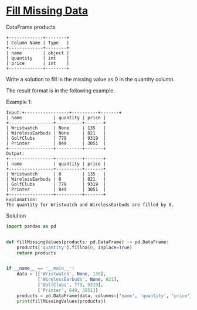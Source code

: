 # [Fill Missing Data](https://leetcode.com/problems/fill-missing-data/description/?envType=study-plan-v2&envId=introduction-to-pandas&lang=pythondata)

DataFrame products
```
+-------------+--------+
| Column Name | Type   |
+-------------+--------+
| name        | object |
| quantity    | int    |
| price       | int    |
+-------------+--------+
```
Write a solution to fill in the missing value as 0 in the quantity column.

The result format is in the following example.

Example 1:
```
Input:+-----------------+----------+-------+
| name            | quantity | price |
+-----------------+----------+-------+
| Wristwatch      | None     | 135   |
| WirelessEarbuds | None     | 821   |
| GolfClubs       | 779      | 9319  |
| Printer         | 849      | 3051  |
+-----------------+----------+-------+
Output:
+-----------------+----------+-------+
| name            | quantity | price |
+-----------------+----------+-------+
| Wristwatch      | 0        | 135   |
| WirelessEarbuds | 0        | 821   |
| GolfClubs       | 779      | 9319  |
| Printer         | 849      | 3051  |
+-----------------+----------+-------+
Explanation: 
The quantity for Wristwatch and WirelessEarbuds are filled by 0.
```
Solution
```python
import pandas as pd


def fillMissingValues(products: pd.DataFrame) -> pd.DataFrame:
    products['quantity'].fillna(0, inplace=True)
    return products


if __name__ == '__main__':
    data = [['Wristwatch', None, 135],
            ['WirelessEarbuds', None, 821],
            ['GolfClubs', 779, 9319],
            ['Printer', 849, 3051]]
    products = pd.DataFrame(data, columns=['name', 'quantity', 'price'])
    print(fillMissingValues(products))
```